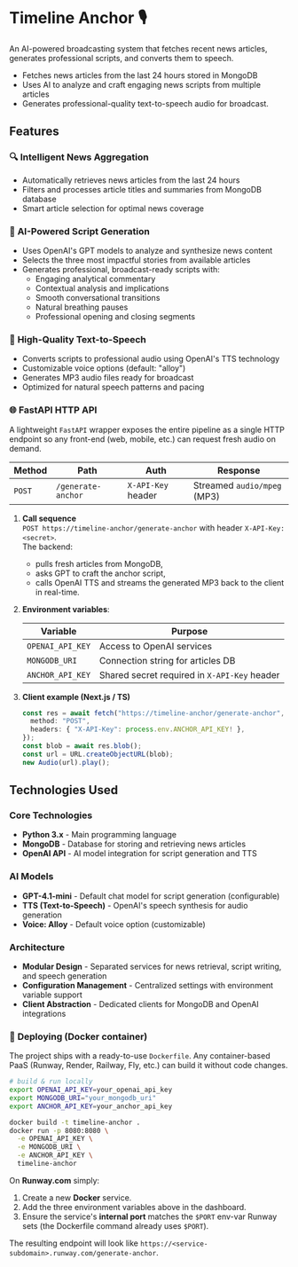 # Timeline Anchor 🎙️

An AI-powered broadcasting system that fetches recent news articles, generates professional scripts, and converts them to speech.

- Fetches news articles from the last 24 hours stored in MongoDB
- Uses AI to analyze and craft engaging news scripts from multiple articles
- Generates professional-quality text-to-speech audio for broadcast.

## Features

### 🔍 **Intelligent News Aggregation**

- Automatically retrieves news articles from the last 24 hours
- Filters and processes article titles and summaries from MongoDB database
- Smart article selection for optimal news coverage

### 📝 **AI-Powered Script Generation**

- Uses OpenAI's GPT models to analyze and synthesize news content
- Selects the three most impactful stories from available articles
- Generates professional, broadcast-ready scripts with:
  - Engaging analytical commentary
  - Contextual analysis and implications
  - Smooth conversational transitions
  - Natural breathing pauses
  - Professional opening and closing segments

### 🎵 **High-Quality Text-to-Speech**

- Converts scripts to professional audio using OpenAI's TTS technology
- Customizable voice options (default: "alloy")
- Generates MP3 audio files ready for broadcast
- Optimized for natural speech patterns and pacing

### 🌐 **FastAPI HTTP API**

A lightweight `FastAPI` wrapper exposes the entire pipeline as a single HTTP endpoint so any front-end (web, mobile, etc.) can request fresh audio on demand.

| Method | Path               | Auth               | Response                    |
| ------ | ------------------ | ------------------ | --------------------------- |
| `POST` | `/generate-anchor` | `X-API-Key` header | Streamed `audio/mpeg` (MP3) |

1. **Call sequence**  
   `POST https://timeline-anchor/generate-anchor` with header `X-API-Key: <secret>`.  
   The backend:

   - pulls fresh articles from MongoDB,
   - asks GPT to craft the anchor script,
   - calls OpenAI TTS and streams the generated MP3 back to the client in real-time.

2. **Environment variables**:

   | Variable         | Purpose                                      |
   | ---------------- | -------------------------------------------- |
   | `OPENAI_API_KEY` | Access to OpenAI services                    |
   | `MONGODB_URI`    | Connection string for articles DB            |
   | `ANCHOR_API_KEY` | Shared secret required in `X-API-Key` header |

3. **Client example (Next.js / TS)**

   ```ts
   const res = await fetch("https://timeline-anchor/generate-anchor", {
     method: "POST",
     headers: { "X-API-Key": process.env.ANCHOR_API_KEY! },
   });
   const blob = await res.blob();
   const url = URL.createObjectURL(blob);
   new Audio(url).play();
   ```

## Technologies Used

### **Core Technologies**

- **Python 3.x** - Main programming language
- **MongoDB** - Database for storing and retrieving news articles
- **OpenAI API** - AI model integration for script generation and TTS

### **AI Models**

- **GPT-4.1-mini** - Default chat model for script generation (configurable)
- **TTS (Text-to-Speech)** - OpenAI's speech synthesis for audio generation
- **Voice: Alloy** - Default voice option (customizable)

### **Architecture**

- **Modular Design** - Separated services for news retrieval, script writing, and speech generation
- **Configuration Management** - Centralized settings with environment variable support
- **Client Abstraction** - Dedicated clients for MongoDB and OpenAI integrations

### 🚀 **Deploying (Docker container)**

The project ships with a ready-to-use `Dockerfile`. Any container-based PaaS (Runway, Render, Railway, Fly, etc.) can build it without code changes.

```bash
# build & run locally
export OPENAI_API_KEY=your_openai_api_key
export MONGODB_URI="your_mongodb_uri"
export ANCHOR_API_KEY=your_anchor_api_key

docker build -t timeline-anchor .
docker run -p 8080:8080 \
  -e OPENAI_API_KEY \
  -e MONGODB_URI \
  -e ANCHOR_API_KEY \
  timeline-anchor
```

On **Runway.com** simply:

1. Create a new **Docker** service.
2. Add the three environment variables above in the dashboard.
3. Ensure the service's **internal port** matches the `$PORT` env-var Runway sets (the Dockerfile command already uses `$PORT`).

The resulting endpoint will look like `https://<service-subdomain>.runway.com/generate-anchor`.
